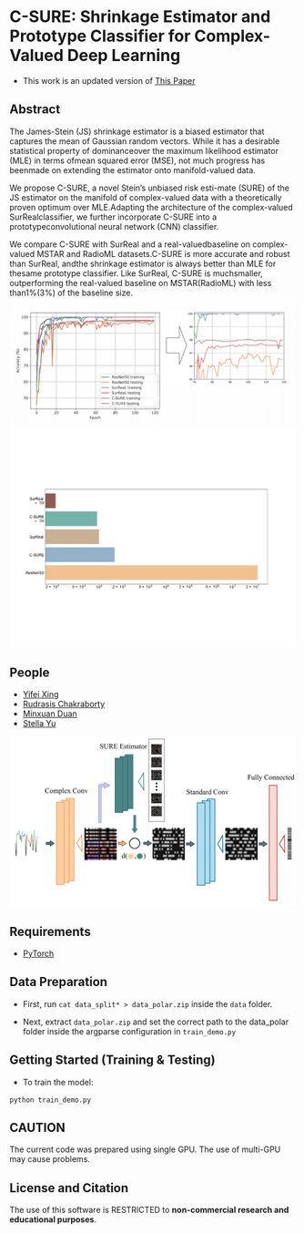 # C-SURE: Shrinkage Estimator and Prototype Classifier for Complex-Valued Deep Learning
- This work is an updated version of [This Paper](https://arxiv.org/abs/1910.11334)
## Abstract

The James-Stein (JS) shrinkage estimator is a biased estimator that captures the mean of Gaussian random vectors. While it has a desirable statistical property of dominanceover the maximum likelihood estimator (MLE) in terms ofmean squared error (MSE), not much progress has beenmade on extending the estimator onto manifold-valued data.

We propose C-SURE, a novel Stein’s unbiased risk esti-mate (SURE) of the JS estimator on the manifold of complex-valued data with a theoretically proven optimum over MLE.Adapting the architecture of the complex-valued SurRealclassifier, we further incorporate C-SURE into a prototypeconvolutional neural network (CNN) classifier.

We compare C-SURE with SurReal and a real-valuedbaseline on complex-valued MSTAR and RadioML datasets.C-SURE is more accurate and robust than SurReal,  andthe shrinkage estimator is always better than MLE for thesame prototype classifier.  Like SurReal, C-SURE is muchsmaller, outperforming the real-valued baseline on MSTAR(RadioML) with less than1%(3%) of the baseline size.
<img src='./asset/1.png' width=800>
<img src='./asset/2.png' width=800>

## People
- [Yifei Xing](mailto:xingyifei2016@berkeley.edu) 
- [Rudrasis Chakraborty](https://github.com/rudra1988)
- [Minxuan Duan](https://www.researchgate.net/profile/Duan_Minxuan)
- [Stella Yu](mailto:stellayu@berkeley.edu)


<img src='./asset/3.png' width=800>

## Requirements
* [PyTorch](https://pytorch.org/)

## Data Preparation

- First, run `cat data_split* > data_polar.zip` inside the `data` folder.

- Next, extract `data_polar.zip` and set the correct path to the data_polar folder inside the argparse configuration in `train_demo.py`


## Getting Started (Training & Testing)


- To train the model: 
```
python train_demo.py
```

## CAUTION
The current code was prepared using single GPU. The use of multi-GPU may cause problems. 

## License and Citation
The use of this software is RESTRICTED to **non-commercial research and educational purposes**.
